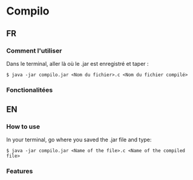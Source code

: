 # Compilo
## FR
### Comment l'utiliser
Dans le terminal, aller là où le .jar est enregistré et taper :
```
$ java -jar compilo.jar <Nom du fichier>.c <Nom du fichier compilé>
```
### Fonctionalitées
## EN
### How to use
In your terminal, go where you saved the .jar file and type:
```
$ java -jar compilo.jar <Name of the file>.c <Name of the compiled file>
```
### Features